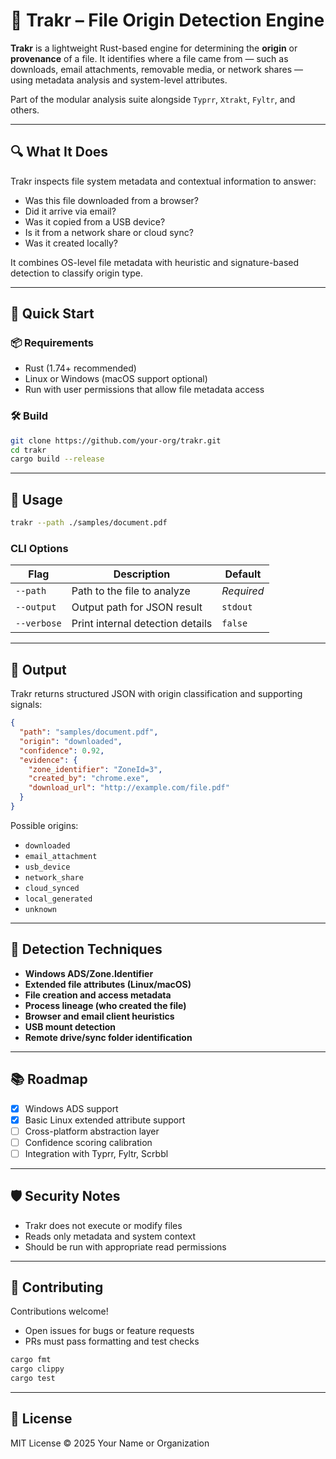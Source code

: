 # 🧭 Trakr – File Origin Detection Engine

**Trakr** is a lightweight Rust-based engine for determining the **origin** or **provenance** of a file. It identifies where a file came from — such as downloads, email attachments, removable media, or network shares — using metadata analysis and system-level attributes.

Part of the modular analysis suite alongside `Typrr`, `Xtrakt`, `Fyltr`, and others.

---

## 🔍 What It Does

Trakr inspects file system metadata and contextual information to answer:

- Was this file downloaded from a browser?
- Did it arrive via email?
- Was it copied from a USB device?
- Is it from a network share or cloud sync?
- Was it created locally?

It combines OS-level file metadata with heuristic and signature-based detection to classify origin type.

---

## 🚀 Quick Start

### 📦 Requirements

- Rust (1.74+ recommended)
- Linux or Windows (macOS support optional)
- Run with user permissions that allow file metadata access

### 🛠️ Build

```bash
git clone https://github.com/your-org/trakr.git
cd trakr
cargo build --release
````

---

## 🧪 Usage

```bash
trakr --path ./samples/document.pdf
```

### CLI Options

| Flag        | Description                      | Default    |
| ----------- | -------------------------------- | ---------- |
| `--path`    | Path to the file to analyze      | *Required* |
| `--output`  | Output path for JSON result      | `stdout`   |
| `--verbose` | Print internal detection details | `false`    |

---

## 📄 Output

Trakr returns structured JSON with origin classification and supporting signals:

```json
{
  "path": "samples/document.pdf",
  "origin": "downloaded",
  "confidence": 0.92,
  "evidence": {
    "zone_identifier": "ZoneId=3",
    "created_by": "chrome.exe",
    "download_url": "http://example.com/file.pdf"
  }
}
```

Possible origins:

* `downloaded`
* `email_attachment`
* `usb_device`
* `network_share`
* `cloud_synced`
* `local_generated`
* `unknown`

---

## 🧠 Detection Techniques

* **Windows ADS/Zone.Identifier**
* **Extended file attributes (Linux/macOS)**
* **File creation and access metadata**
* **Process lineage (who created the file)**
* **Browser and email client heuristics**
* **USB mount detection**
* **Remote drive/sync folder identification**

---

## 📚 Roadmap

* [x] Windows ADS support
* [x] Basic Linux extended attribute support
* [ ] Cross-platform abstraction layer
* [ ] Confidence scoring calibration
* [ ] Integration with Typrr, Fyltr, Scrbbl

---

## 🛡️ Security Notes

* Trakr does not execute or modify files
* Reads only metadata and system context
* Should be run with appropriate read permissions

---

## 🤝 Contributing

Contributions welcome!

* Open issues for bugs or feature requests
* PRs must pass formatting and test checks

```bash
cargo fmt
cargo clippy
cargo test
```

---

## 📜 License

MIT License © 2025 Your Name or Organization
